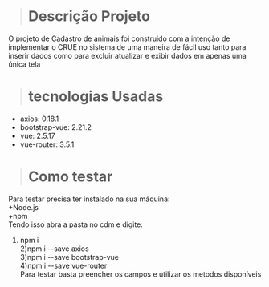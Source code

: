 > # Descrição Projeto
O projeto de Cadastro de animais foi construido com a intenção de implementar o CRUE no sistema de uma maneira de fácil uso tanto para inserir dados como para excluir atualizar e exibir dados em apenas uma única tela

># tecnologias Usadas
+ axios: 0.18.1
+ bootstrap-vue: 2.21.2
+ vue: 2.5.17
+ vue-router: 3.5.1

># Como testar
Para testar precisa ter instalado na sua máquina:<br>
+Node.js<br>
+npm<br>
Tendo isso abra a pasta no cdm e digite:
1) npm i <br>
2)npm i --save axios<br>
3)npm i --save bootstrap-vue<br>
4)npm i --save vue-router<br>
Para testar basta preencher os campos e utilizar os metodos disponíveis 
